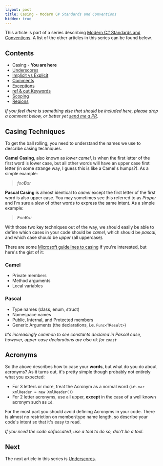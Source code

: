 ```yaml
---
layout: post
title: Casing - Modern C# Standards and Conventions
hidden: true
---
```


This article is part of a series describing [Modern C# Standards and Conventions](http://blog.devbot.net/standards). A list of the other articles in this series can be found below.

## Contents

* Casing - **You are here**
* [Underscores](http://blog.devbot.net/conventions-underscores)
* [Implicit vs Explicit](http://blog.devbot.net/conventions-implicit)
* [Comments](http://blog.devbot.net/conventions-comments)
* [Exceptions](http://blog.devbot.net/conventions-exceptions)
* [ref & out Keywords](http://blog.devbot.net/conventions-refs)
* [Scoping](http://blog.devbot.net/conventions-scoping)
* [Regions](http://blog.devbot.net/conventions-regions)

_If you feel there is something else that should be included here, please drop a comment below, or better yet [send me a PR](https://github.com/smudge202/smudge202.github.io)._

## Casing Techniques

To get the ball rolling, you need to understand the names we use to describe casing techniques.  

**Camel Casing**, also known as _lower camel_, is when the first letter of the first word is lower case, but all other words will have an upper case first letter (in some strange way, I guess this is like a Camel's humps?). As a simple example:

> _foo**B**ar_

**Pascal Casing** is almost identical to _camel_ except the first letter of the first word is also upper case. You may sometimes see this referred to as _Proper_ and I'm sure a slew of other words to express the same intent. As a simple example:

> _**F**oo**B**ar_

With those two key techniques out of the way, we should easily be able to define which cases in your code should be _camel_, which should be _pascal_, and which case should be _upper_ (all uppercase).

There are some [Microsoft guidelines to casing](https://msdn.microsoft.com/en-us/library/x2dbyw72(v=vs.71).aspx) if you're interested, but here's the gist of it:

### Camel

* Private members
* Method arguments
* Local variables

### Pascal 

* Type names (class, enum, struct)
* Namespace names
* Public, Internal, and Protected members
* Generic Arguments (the declarations, i.e. `Func<TResult>`)

_It's increasingly common to see constants declared in Pascal case, however, upper-case declarations are also ok for `const`_

## Acronyms

So the above describes how to case your **words**, but what do you do about acronyms? As it turns out, it's pretty simple though probably not entirely what you expected:

* For 3 letters or more, treat the Acronym as a normal word (i.e. `var xmlReader = new XmlReader()`)
* For 2 letter acronyms, use all upper, **except** in the case of a well known acronym such as `Id`.

For the most part you should avoid defining Acronyms in your code. There is almost no restriction on member/type name length, so describe your code's intent so that it's easy to read. 

_If you need the code obfuscated, use a tool to do so, don't be a tool_.

## Next

The next article in this series is [Underscores](http://blog.devbot.net/conventions-underscores).
